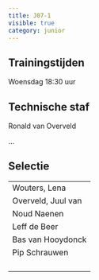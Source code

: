 ```yaml
---
title: J07-1
visible: true
category: junior
---
```

## Trainingstijden

Woensdag 18:30 uur

## Technische staf

Ronald van Overveld

...

## Selectie

<!--StartFragment-->

|                                   |
| --------------------------------- |
| <!--StartFragment-->Wouters, Lena |
| Overveld, Juul van                |
| Noud Naenen                       |
| Leff de Beer                      |
| Bas van Hooydonck                 |
| Pip Schrauwen                     |
|                                   |
|                                   |
|                                   |
| <!--EndFragment-->                |

<!--EndFragment-->